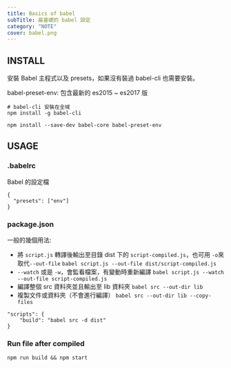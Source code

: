 ```yaml
---
title: Basics of babel
subTitle: 最基礎的 babel 設定
category: "NOTE"
cover: babel.png
---
```


## INSTALL
安裝 Babel 主程式以及 presets，如果沒有裝過 babel-cli 也需要安裝。

babel-preset-env: 包含最新的 es2015 ~ es2017 版

```shell=
# babel-cli 安裝在全域
npm install -g babel-cli

npm install --save-dev babel-core babel-preset-env
```

## USAGE
### .babelrc
Babel 的設定檔
```json=
{
  "presets": ["env"]
}
```

### package.json
一般的幾個用法:

* 將 `script.js` 轉譯後輸出至目錄 dist 下的 `script-compiled.js`，也可用 `-o`來取代`--out-file`
`babel script.js --out-file dist/script-compiled.js`
* `--watch` 或是 `-w`，會監看檔案，有變動時重新編譯
`babel script.js --watch --out-file script-compiled.js`
* 編譯整個 src 資料夾並且輸出至 lib 資料夾
`babel src --out-dir lib`
* 複製文件或資料夾（不會進行編譯）
`babel src --out-dir lib --copy-files`
```json=
"scripts": {
    "build": "babel src -d dist"
}
```

### Run file after compiled
```javascript=
npm run build && npm start
```